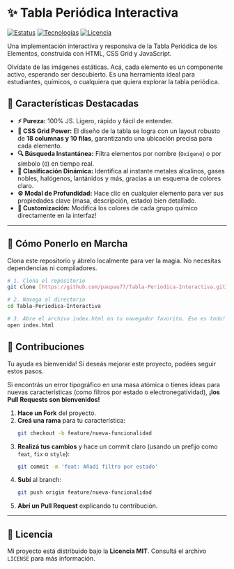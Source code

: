 # ✨ Tabla Periódica Interactiva

[![Estatus](https://img.shields.io/badge/Status-Completado-green)](https://github.com/TuUsuario/Tabla-Periodica-Interactiva)
[![Tecnologías](https://img.shields.io/badge/Tecnolog%C3%ADas-HTML%20%7C%20CSS%20Grid%20%7C%20Vanilla%20JS-blue)](https://developer.mozilla.org/es/docs/Web/JavaScript)
[![Licencia](https://img.shields.io/badge/Licencia-MIT-brightgreen)](LICENSE)

Una implementación interactiva y responsiva de la Tabla Periódica de los Elementos, construida con HTML, CSS Grid y JavaScript.

Olvídate de las imágenes estáticas. Acá, cada elemento es un componente activo, esperando ser descubierto. Es una herramienta ideal para estudiantes, químicos, o cualquiera que quiera explorar la tabla periódica.

## 🌟 Características Destacadas

* **⚡️ Pureza:** 100% JS. Ligero, rápido y fácil de entender.
* **📐 CSS Grid Power:** El diseño de la tabla se logra con un layout robusto de **18 columnas y 10 filas**, garantizando una ubicación precisa para cada elemento.
* **🔍 Búsqueda Instantánea:** Filtra elementos por nombre (`Oxígeno`) o por símbolo (`O`) en tiempo real.
* **🌈 Clasificación Dinámica:** Identifica al instante metales alcalinos, gases nobles, halógenos, lantánidos y más, gracias a un esquema de colores claro.
* **⚙️ Modal de Profundidad:** Hace clic en cualquier elemento para ver sus propiedades clave (masa, descripción, estado) bien detallado.
* **🎨 Customización:** Modificá los colores de cada grupo químico directamente en la interfaz!

***

## 🚀 Cómo Ponerlo en Marcha

Clona este repositorio y ábrelo localmente para ver la magia. No necesitas dependencias ni compiladores.

```bash
# 1. Clona el repositorio
git clone [https://github.com/paupau77/Tabla-Periodica-Interactiva.git](https://github.com/paupau77/Tabla-Periodica-Interactiva.git)

# 2. Navega al directorio
cd Tabla-Periodica-Interactiva

# 3. Abre el archivo index.html en tu navegador favorito. Eso es todo!
open index.html
   ```

## 🤝 Contribuciones

Tu ayuda es bienvenida! Si deseás mejorar este proyecto, podées seguir estos pasos.

Si encontrás un error tipográfico en una masa atómica o tienes ideas para nuevas características (como filtros por estado o electronegatividad), **¡los Pull Requests son bienvenidos!**

1.  **Hace un Fork** del proyecto.
2.  **Creá una rama** para tu característica:
    ```bash
    git checkout -b feature/nueva-funcionalidad
    ```
3.  **Realizá tus cambios** y hace un commit claro (usando un prefijo como `feat`, `fix` o `style`):
    ```bash
    git commit -m 'feat: Añadí filtro por estado'
    ```
4.  **Subí** al branch:
    ```bash
    git push origin feature/nueva-funcionalidad
    ```
5.  **Abrí un Pull Request** explicando tu contribución.

---

## 📜 Licencia

Mi proyecto está distribuido bajo la **Licencia MIT**. Consultá el archivo `LICENSE` para más información.
